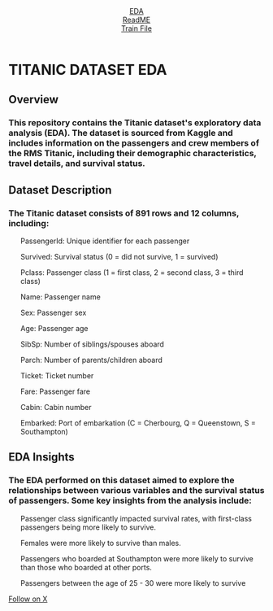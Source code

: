 <header>
  <a href="EDA on Titanic Dataset.py">EDA</a><br>
  <a href="README.md"> ReadME </a><br>
  <a href="train.csv"> Train File </a><br>
</header>
    
<h1>TITANIC DATASET EDA</h1>
<!-- <img src="https://github.com/user-attachments/assets/be8a2451-cce6-45c5-b3f1-cf91b7ab0450" alt="Image Description"> -->

<h2>Overview</h2>
<h3>This repository contains the Titanic dataset's exploratory data analysis (EDA). The dataset is sourced from Kaggle and includes information on the passengers and crew members of the RMS Titanic, including their demographic characteristics, travel details, and survival status.</h3>
<h2>Dataset Description</h2>
<h3>The Titanic dataset consists of 891 rows and 12 columns, including:</h3>

<ul>PassengerId: Unique identifier for each passenger</ul>
<ul>Survived: Survival status (0 = did not survive, 1 = survived)</ul>
<ul>Pclass: Passenger class (1 = first class, 2 = second class, 3 = third class)</ul>
<ul>Name: Passenger name</ul>
<ul>Sex: Passenger sex</ul>
<ul>Age: Passenger age</ul>
<ul>SibSp: Number of siblings/spouses aboard</ul>
<ul>Parch: Number of parents/children aboard</ul>
<ul>Ticket: Ticket number</ul>
<ul>Fare: Passenger fare</ul>
<ul>Cabin: Cabin number</ul>
<ul>Embarked: Port of embarkation (C = Cherbourg, Q = Queenstown, S = Southampton)</ul>
<h2>EDA Insights</h2>

<h3>The EDA performed on this dataset aimed to explore the relationships between various variables and the survival status of passengers. Some key insights from the analysis include:</h3>

<ol>Passenger class significantly impacted survival rates, with first-class passengers being more likely to survive.</ol>
<ol>Females were more likely to survive than males.</ol>
<ol>Passengers who boarded at Southampton were more likely to survive than those who boarded at other ports.</ol>
<ol>Passengers between the age of 25 - 30 were more likely to survive</ol>
<a href ="https://x.com/gheedhion"> Follow on X </a>
